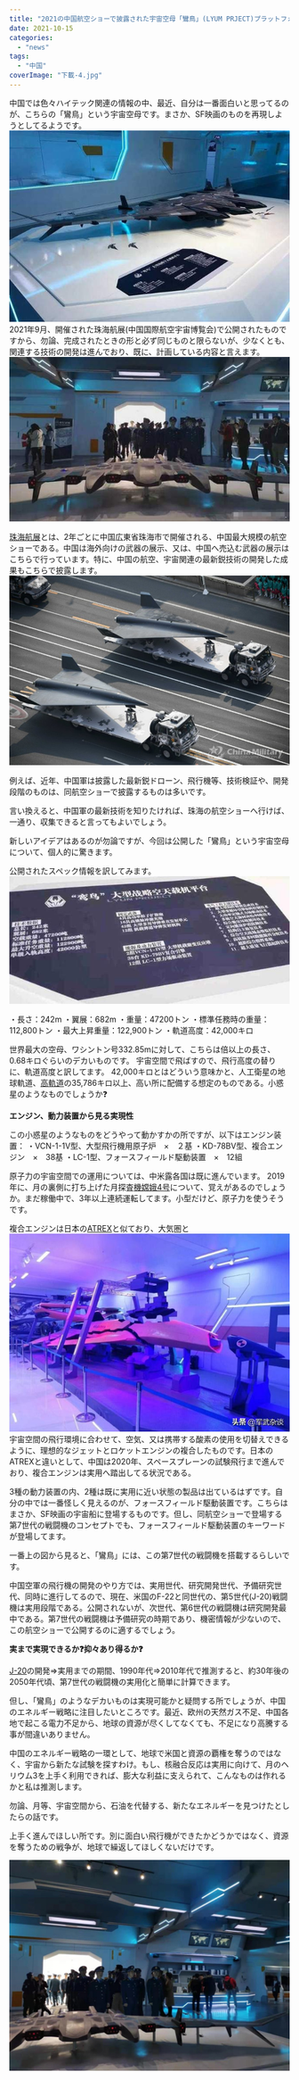 ```yaml
---
title: "2021の中国航空ショーで披露された宇宙空母「鸞鳥」(LYUM PRJECT)プラットフォーム、実現性は❓"
date: 2021-10-15
categories: 
  - "news"
tags: 
  - "中国"
coverImage: "下載-4.jpg"
---
```


中国では色々ハイテック関連の情報の中、最近、自分は一番面白いと思ってるのが、こちらの「鸞鳥」という宇宙空母です。まさか、SF映画のものを再現しようとしてるようです。![](images/8ad2f91fc79448caa8123238bb74fbb8.jpeg) 2021年9月、開催された珠海航展(中国国際航空宇宙博覧会)で公開されたものですから、勿論、完成されたときの形と必ず同じものと限らないが、少なくとも、関連する技術の開発は進んでおり、既に、計画している内容と言えます。![](images/01cf4ad67dbe4671a04d97afbe013df4.jpeg)

[珠海航展](https://ja.wikipedia.org/wiki/%E4%B8%AD%E5%9B%BD%E5%9B%BD%E9%9A%9B%E8%88%AA%E7%A9%BA%E5%AE%87%E5%AE%99%E5%8D%9A%E8%A6%A7%E4%BC%9A)とは、2年ごとに中国広東省珠海市で開催される、中国最大規模の航空ショーである。中国は海外向けの武器の展示、又は、中国へ売込む武器の展示はこちらで行っています。特に、中国の航空、宇宙関連の最新鋭技術の開発した成果もこちらで披露します。![](images/EGK3rNDVAAADlmW.jpg)

例えば、近年、中国軍は披露した最新鋭ドローン、飛行機等、技術検証や、開発段階のものは、同航空ショーで披露するものは多いです。

言い換えると、中国軍の最新技術を知りたければ、珠海の航空ショーへ行けば、一通り、収集できると言ってもよいでしょう。

新しいアイデアはあるのが勿論ですが、今回は公開した「鸞鳥」という宇宙空母について、個人的に驚きます。

公開されたスペック情報を訳してみます。![](images/3932460c6789489fa1591f22fc868c01.jpeg)

・長さ：242m ・翼展：682m ・重量：47200トン ・標準任務時の重量：112,800トン ・最大上昇重量：122,900トン ・軌道高度：42,000キロ

世界最大の空母、ワシントン号332.85mに対して、こちらは倍以上の長さ、0.68キロぐらいのデカいものです。 宇宙空間で飛ばすので、飛行高度の替りに、軌道高度と訳してます。 42,000キロとはどういう意味かと、人工衛星の地球軌道、[高軌道](https://ja.wikipedia.org/wiki/%E9%AB%98%E8%BB%8C%E9%81%93)の35,786キロ以上、高い所に配備する想定のものである。小惑星のようなものでしょうか❓

**エンジン、動力装置から見る実現性**

この小惑星のようなものをどうやって動かすかの所ですが、以下はエンジン装置： ・VCN-1-1V型、大型飛行機用原子炉　×　２基 ・KD-78BV型、複合エンジン　×　38基 ・LC-1型、フォースフィールド駆動装置　×　12組

原子力の宇宙空間での運用については、中米露各国は既に進んでいます。 2019年に、月の裏側に打ち上げた月探査[機嫦娥4号](https://ja.wikipedia.org/wiki/%E5%AB%A6%E5%A8%A54%E5%8F%B7)について、覚えがあるのでしょうか。まだ稼働中で、3年以上連続運転してます。小型だけど、原子力を使うそうです。

複合エンジンは日本の[ATREX](https://ja.wikipedia.org/wiki/ATREX)と似ており、大気圏と![](images/下載-4.jpg)宇宙空間の飛行環境に合わせて、空気、又は携帯する酸素の使用を切替えできるように、理想的なジェットとロケットエンジンの複合したものです。日本のATREXと違いとして、中国は2020年、スペースプレーンの試験飛行まで進んでおり、複合エンジンは実用へ踏出してる状況である。

3種の動力装置の内、2種は既に実用に近い状態の製品は出ているはずです。自分の中では一番怪しく見えるのが、フォースフィールド駆動装置です。こちらはまさか、SF映画の宇宙船に登場するものです。但し、同航空ショーで登場する第7世代の戦闘機のコンセプトでも、フォースフィールド駆動装置のキーワードが登場してます。

一番上の図から見ると、「鸞鳥」には、この第7世代の戦闘機を搭載するらしいです。

中国空軍の飛行機の開発のやり方では、実用世代、研究開発世代、予備研究世代、同時に進行してるので、現在、米国のF-22と同世代の、第5世代(J-20)戦闘機は実用段階である。公開されないが、次世代、第6世代の戦闘機は研究開発最中である。第7世代の戦闘機は予備研究の時期であり、機密情報が少ないので、この航空ショーで公開するのに適するでしょう。

**実まで実現できるか❓抑々あり得るか❓**

[J-20](https://ja.wikipedia.org/wiki/J-20_\(%E6%88%A6%E9%97%98%E6%A9%9F\))の開発⇒実用までの期間、1990年代⇒2010年代で推測すると、約30年後の2050年代頃、第7世代の戦闘機の実用化と簡単に計算できます。

但し、「鸞鳥」のようなデカいものは実現可能かと疑問する所でしょうが、中国のエネルギー戦略に注目したいところです。最近、欧州の天然ガス不足、中国各地で起こる電力不足から、地球の資源が尽くしてなくても、不足になり高騰する事が間違いありません。

中国のエネルギー戦略の一環として、地球で米国と資源の覇権を奪うのではなく、宇宙から新たな試験を探すわけ。もし、核融合反応は実用に向けて、月のヘリウム3を上手く利用できれば、膨大な利益に支えられて、こんなものは作れるかと私は推測します。

勿論、月等、宇宙空間から、石油を代替する、新たなエネルギーを見つけたとしたらの話です。

上手く進んでほしい所です。別に面白い飛行機ができたかどうかではなく、資源を奪うための戦争が、地球で繰返してほしくないだけです。

![](images/EHSj4l7UEAIlajg.jpg)
